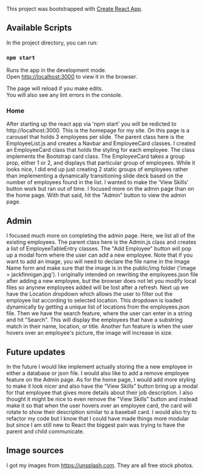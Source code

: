 This project was bootstrapped with [Create React App](https://github.com/facebook/create-react-app).

## Available Scripts

In the project directory, you can run:

### `npm start`

Runs the app in the development mode.<br>
Open [http://localhost:3000](http://localhost:3000) to view it in the browser.

The page will reload if you make edits.<br>
You will also see any lint errors in the console.

### Home
After starting up the react app via 'npm start' you will be redicted to http://localhost:3000.
This is the homepage for my site. On this page is a carousel that holds 3 employees per slide.
The parent class here is the EmployeeList.js and creates a Navbar and EmployeeCard classes.
I created an EmployeeCard class that holds the styling for each employee. The class implements 
the Bootstrap card class. The EmployeeCard takes a group prop, either 1 or 2, and displays
that particular group of employees. While it looks nice, I did end up just creating 2 static 
groups of employees rather than implementing a dynamically transitioning slide deck based on 
the number of employees found in the list. I wanted to make the 'View Skills' button work but 
ran out of time. I focused more on the admin page than on the home page. With that said, hit 
the "Admin" button to view the admin page.

## Admin
I focused much more on completing the admin page. Here, we list all of the existing employees.
The parent class here is the Admin.js class and creates a list of EmployeeTableEntry classes.
The "Add Employee" button will pop up a modal form where the user can add a new employee.
Note that if you want to add an image, you will need to declare the file name in the Image Name
form and make sure that the image is in the public/img folder ('image = jackfinnigan.jpg'). 
I originally intended on rewriting the employees.json file after adding a new employee, but the 
browser does not let you modify local files so anynew employees added will be lost after a refresh. Next up we have 
the Location dropdown which allows the user to filter out the employee list according to selected 
location. This dropdown is loaded dynamically by getting a unique list of locations from the 
employees.json file. Then we have the search feature, where the user can enter in a string and hit
"Search". This will display the employees that have a substring match in their name, location, or 
title. Another fun feature is when the user hovers over an employee's picture, the image will 
increase in size.

## Future updates
In the future I would like implement actually storing the a new employee in either a database
or json file. I would also like to add a remove employee feature on the Admin page. As for the 
home page, I would add more styling to make it look nicer and also have the "View Skills" 
button bring up a modal for that employee that gives more details about their job description.
I also thought it might be nice to even remove the "View Skills" button and instead make it
so that when the user hovers over an employee card, the card will rotate to show their 
description similar to a baseball card. I would also try to refactor my code but I know that
I could have made things more modular but since I am still new to React the biggest pain was
trying to have the parent and child communicate.

## Image sources
I got my images from https://unsplash.com. They are all free stock photos.